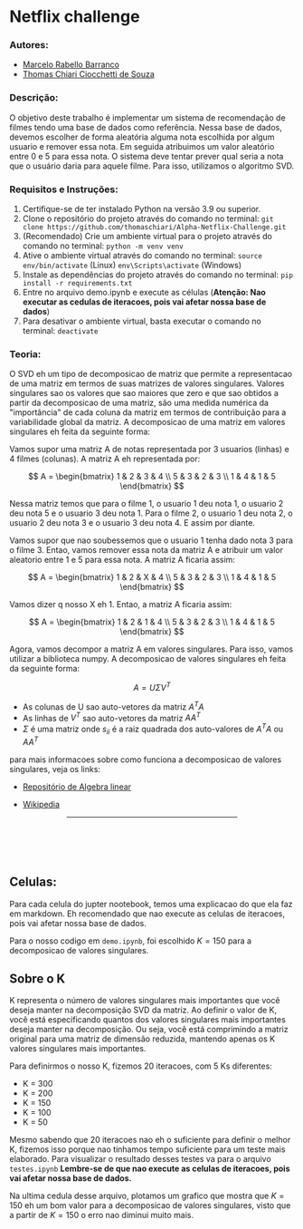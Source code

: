 # Netflix challenge

### Autores:
- [Marcelo Rabello Barranco](https://github.com/Maraba23)
- [Thomas Chiari Ciocchetti de Souza](https://github.com/thomaschiari)

### Descrição:

O objetivo deste trabalho é implementar um sistema de recomendação de filmes tendo uma base de dados como referência. Nessa base de dados, devemos escolher de forma aleatória alguma nota escolhida por algum usuario e remover essa nota. Em seguida atribuimos um valor aleatório entre 0 e 5 para essa nota. O sistema deve tentar prever qual seria a nota que o usuário daria para aquele filme. Para isso, utilizamos o algoritmo SVD.

### Requisitos e Instruções:
1. Certifique-se de ter instalado Python na versão 3.9 ou superior.
2. Clone o repositório do projeto através do comando no terminal: 
`git clone https://github.com/thomaschiari/Alpha-Netflix-Challenge.git`
3. (Recomendado) Crie um ambiente virtual para o projeto através do comando no terminal:
`python -m venv venv`
4. Ative o ambiente virtual através do comando no terminal:
`source env/bin/activate` (Linux)
`env\Scripts\activate` (Windows)
5. Instale as dependências do projeto através do comando no terminal:
`pip install -r requirements.txt`
6. Entre no arquivo demo.ipynb e execute as células (**Atenção: Nao executar as cedulas de iteracoes, pois vai afetar nossa base de dados**)
7. Para desativar o ambiente virtual, basta executar o comando no terminal:
`deactivate`

### Teoria:

O SVD eh um tipo de decomposicao de matriz que permite a representacao de uma matriz em termos de suas matrizes de valores singulares. Valores singulares sao os valores que sao maiores que zero e que sao obtidos a partir da decomposicao de uma matriz, são uma medida numérica da "importância" de cada coluna da matriz em termos de contribuição para a variabilidade global da matriz. A decomposicao de uma matriz em valores singulares eh feita da seguinte forma:

Vamos supor uma matriz A de notas representada por 3 usuarios (linhas) e 4 filmes (colunas). A matriz A eh representada por:

$$
A = \begin{bmatrix}
1 & 2 & 3 & 4 \\
5 & 3 & 2 & 3 \\
1 & 4 & 1 & 5
\end{bmatrix}
$$

Nessa matriz temos que para o filme 1, o usuario 1 deu nota 1, o usuario 2 deu nota 5 e o usuario 3 deu nota 1. Para o filme 2, o usuario 1 deu nota 2, o usuario 2 deu nota 3 e o usuario 3 deu nota 4. E assim por diante.

Vamos supor que nao soubessemos que o usuario 1 tenha dado nota 3 para o filme 3. Entao, vamos remover essa nota da matriz A e atribuir um valor aleatorio entre 1 e 5 para essa nota. A matriz A ficaria assim:

$$
A = \begin{bmatrix}
1 & 2 & X & 4 \\
5 & 3 & 2 & 3 \\
1 & 4 & 1 & 5
\end{bmatrix}
$$

Vamos dizer q nosso X eh 1. Entao, a matriz A ficaria assim:

$$
A = \begin{bmatrix}
1 & 2 & 1 & 4 \\
5 & 3 & 2 & 3 \\
1 & 4 & 1 & 5
\end{bmatrix}
$$

Agora, vamos decompor a matriz A em valores singulares. Para isso, vamos utilizar a biblioteca numpy. A decomposicao de valores singulares eh feita da seguinte forma:

$$
A = U \Sigma V^T
$$

- As colunas de U sao auto-vetores da matriz $A^TA$
- As linhas de $V^T$ sao auto-vetores da matriz $AA^T$
- $\Sigma$ é uma matriz onde $s_{ii}$ é a raiz quadrada dos auto-valores de $A^TA$ ou $AA^T$

para mais informacoes sobre como funciona a decomposicao de valores singulares, veja os links:

- [Repositório de Algebra linear](https://github.com/tiagoft/alglin-alunos/blob/cc3ac830eecda90f5d80c88e7adb3a95a1d19b5e//demonstracao_svd.md)

- [Wikipedia](https://en.wikipedia.org/wiki/Singular_value_decomposition)

<hr style="margin: 0 20% 20% ">

## Celulas:

Para cada celula do jupter nootebook, temos uma explicacao do que ela faz em markdown. Eh recomendado que nao execute as celulas de iteracoes, pois vai afetar nossa base de dados.

Para o nosso codigo em `demo.ipynb`, foi escolhido $K=150$ para a decomposicao de valores singulares.

## Sobre o K

K representa o número de valores singulares mais importantes que você deseja manter na decomposição SVD da matriz. Ao definir o valor de K, você está especificando quantos dos valores singulares mais importantes deseja manter na decomposição. Ou seja, você está comprimindo a matriz original para uma matriz de dimensão reduzida, mantendo apenas os K valores singulares mais importantes.

Para definirmos o nosso K, fizemos 20 iteracoes, com 5 Ks diferentes:

- K = 300
- K = 200
- K = 150
- K = 100
- K = 50

Mesmo sabendo que 20 iteracoes nao eh o suficiente para definir o melhor K, fizemos isso porque nao tinhamos tempo suficiente para um teste mais elaborado. Para visualizar o resultado desses testes va para o arquivo `testes.ipynb` **Lembre-se de que nao execute as celulas de iteracoes, pois vai afetar nossa base de dados.**

Na ultima cedula desse arquivo, plotamos um grafico que mostra que $K=150$ eh um bom valor para a decomposicao de valores singulares, visto que a partir de $K=150$ o erro nao diminui muito mais.
